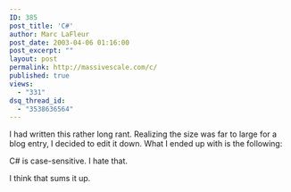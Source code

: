 ```yaml
---
ID: 385
post_title: 'C#'
author: Marc LaFleur
post_date: 2003-04-06 01:16:00
post_excerpt: ""
layout: post
permalink: http://massivescale.com/c/
published: true
views:
  - "331"
dsq_thread_id:
  - "3538636564"
---
```

I had written this rather long rant. Realizing the size was far to large for a blog entry, I decided to edit it down. What I ended up with is the following:

C# is case-sensitive. I hate that.

I think that sums it up.
